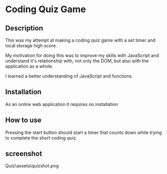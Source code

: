# Coding Quiz Game

## Description

This was my attempt at making a coding quiz game with a set timer and local storage high score.

My motivation for doing this was to improve my skills with JavaScript and understand it's relationship with, not only the DOM, but also with the application as a whole.

I learned a better understanding of JavaScript and functions.

## Installation

As an online web application it requires no installation

## How to use

Pressing the start button should start a timer that counts down while trying to complete the short coding quiz.

## screenshot

Quiz\assets\quizshot.png